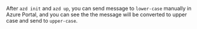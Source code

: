 After `azd init` and `azd up`, you can send message to `lower-case` manually in Azure Portal, and you can see the
the message will be converted to upper case and send to `upper-case`.
